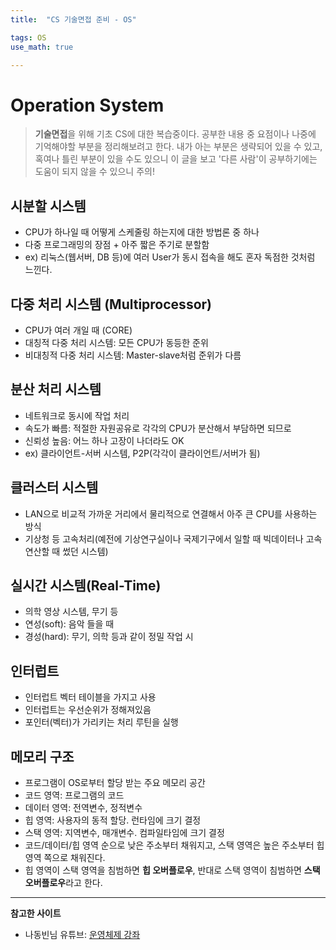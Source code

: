 ```yaml
---
title:	"CS 기술면접 준비 - OS"

tags: OS
use_math: true

---
```

# Operation System

> **기술면접**을 위해 기초 CS에 대한 복습중이다.
공부한 내용 중 요점이나 나중에 기억해야할 부분을 정리해보려고 한다.
내가 아는 부분은 생략되어 있을 수 있고, 혹여나 틀린 부분이 있을 수도 있으니 이 글을 보고 '다른 사람'이 공부하기에는 도움이 되지 않을 수 있으니 주의!


## 시분할 시스템
- CPU가 하나일 때 어떻게 스케줄링 하는지에 대한 방법론 중 하나
- 다중 프로그래밍의 장점 + 아주 짧은 주기로 분할함
- ex) 리눅스(웹서버, DB 등)에 여러 User가 동시 접속을 해도 혼자 독점한 것처럼 느낀다.

## 다중 처리 시스템 (Multiprocessor)
- CPU가 여러 개일 때 (CORE)
- 대칭적 다중 처리 시스템: 모든 CPU가 동등한 준위
- 비대칭적 다중 처리 시스템: Master-slave처럼 준위가 다름

## 분산 처리 시스템
- 네트워크로 동시에 작업 처리
- 속도가 빠름: 적절한 자원공유로 각각의 CPU가 분산해서 부담하면 되므로
- 신뢰성 높음: 어느 하나 고장이 나더라도 OK
- ex) 클라이언트-서버 시스템, P2P(각각이 클라이언트/서버가 됨)

## 클러스터 시스템
- LAN으로 비교적 가까운 거리에서 물리적으로 연결해서 아주 큰 CPU를 사용하는 방식
- 기상청 등 고속처리(예전에 기상연구실이나 국제기구에서 일할 때 빅데이터나 고속 연산할 때 썼던 시스템)

## 실시간 시스템(Real-Time)
- 의학 영상 시스템, 무기 등
- 연성(soft): 음악 들을 때
- 경성(hard): 무기, 의학 등과 같이 정밀 작업 시

## 인터럽트
- 인터럽트 벡터 테이블을 가지고 사용
- 인터럽트는 우선순위가 정해져있음
- 포인터(벡터)가 가리키는 처리 루틴을 실행

## 메모리 구조
- 프로그램이 OS로부터 할당 받는 주요 메모리 공간
- 코드 영역: 프로그램의 코드
- 데이터 영역: 전역변수, 정적변수
- 힙 영역: 사용자의 동적 할당. 런타임에 크기 결정
- 스택 영역: 지역변수, 매개변수. 컴파일타임에 크기 결정
- 코드/데이터/힙 영역 순으로 낮은 주소부터 채워지고, 스택 영역은 높은 주소부터 힙 영역 쪽으로 채워진다.
- 힙 영역이 스택 영역을 침범하면 **힙 오버플로우**, 반대로 스택 영역이 침범하면 **스택 오버플로우**라고 한다.


---

**참고한 사이트**
- 나동빈님 유튜브: [운영체제 강좌](https://youtu.be/EAoJb00Iwso)